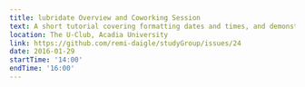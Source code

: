```yaml
---
title: lubridate Overview and Coworking Session
text: A short tutorial covering formatting dates and times, and demonstrating handy functions in the lubridate package, followed by an open session to work on projects and ask each other questions.
location: The U-Club, Acadia University
link: https://github.com/remi-daigle/studyGroup/issues/24
date: 2016-01-29
startTime: '14:00'
endTime: '16:00'
---
```

